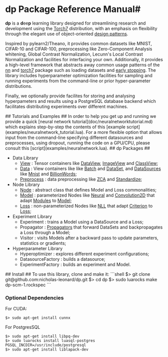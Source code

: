 # dp Package Reference Manual#

__dp__ is a <b>d</b>ee<b>p</b> learning library designed for streamlining 
research and development using the [Torch7](http://torch.ch) distribution, with an emphasis on flexibility through the elegant use of object-oriented [design patterns](http://en.wikipedia.org/wiki/Design_Patterns).

Inspired by pylearn2/Theano, it provides common datasets like MNIST, CIFAR-10 and CIFAR-100, 
preprocessing like Zero-Component Analysis whitening, Global Contrast Normalization, 
Lecunn's Local Contrast Normalization  and facilities for interfacing your own. 
Additionally, it provides a high-level framework that abstracts away common usage patterns of the [nn](https://github.com/torch/nn/blob/master/README.md) 
and [torch7](https://github.com/torch/torch7/blob/master/README.md) package such as 
loading datasets and [early stopping](http://en.wikipedia.org/wiki/Early_stopping). 
The library includes hyperparameter optimization facilities for sampling and running 
experiments from the command-line or prior hyper-parameter distributions.

Finally, we optionally provide facilites for storing and analysing hyperpameters and results using
a PostgreSQL database backend which facilitates distributing experiments over different machines. 

<a name="dp.tutorials"/>
## Tutorials and Examples ##
In order to help you get up and running we provide a quick [neural network tutorial](doc/neuralnetworktutorial.md) which explains step-by-step the contents of this [example script](examples/neuralnetwork_tutorial.lua). For a more flexible option that allows input from the command-line specifying different datasources and preprocesses, using dropout, running the code on a GPU/CPU, please consult this [script](examples/neuralnetwork.lua).

<a name="dp.packages"/>
## dp Packages ##
	
  * Data Library
    * [View](doc/view.md) : Tensor containers like [DataView](doc/view.md#dp.DataView), [ImageView](doc/view.md#dp.ImageView) and [ClassView](doc/view.md#dp.ClassView);
    * [Data](doc/data.md) : View containers like like [Batch](doc/data.md#dp.Batch) and [DataSet](doc/data.md#dp.DataSet), and [DataSources](doc/data.md#dp.DataSource) like [Mnist](doc/data.md#dp.Mnist) and [BillionWords](doc/data.md#dp.BillionWords);
    * [Preprocess](doc/preprocess.md) : data preprocessing like [ZCA](doc/preprocess.md#dp.ZCA) and [Standardize](doc/preprocess.md#dp.Standardize);
  * Node Library
    * [Node](doc/node.md) : abstract class that defines Model and Loss commonalities;
    * [Model](doc/model.md) : parameterized Nodes like [Neural](doc/model.md#dp.Neural) and [Convolution2D](doc/model.md#dp.Convolution2d) that adapt [Modules](https://github.com/torch/nn/blob/master/doc/module.md#module) to [Model](doc/model.md#dp.Model);
    * [Loss](doc/loss.md) : non-parameterized Nodes like [NLL](doc/loss.md#dp.NLL) that adapt [Criterion](https://github.com/torch/nn/blob/master/doc/criterion.md#nn.Criterion) to [Loss](doc/loss.md#dp.Loss);
  * Experiment Library
    * Experiment : trains a Model using a DataSource and a Loss;
    * Propagator : [Propagators](propagator/propagator.lua) that forward DataSets and backpropagates a Loss through a Model;
    * Visitor : visits Models after a backward pass to update parameters, statistics or gradients;
  * Hyperparameter Library
    * Hyperoptimizer : explores different experiment configurations;
    * DatasourceFactory : builds a datasource;
    * ExperimentFactory : builds an experiment and Model.


<a name="dp.install"/>
## Install ##
To use this library, clone and make it:
```shell
$> git clone git@github.com:nicholas-leonard/dp.git
$> cd dp
$> sudo luarocks make dp-scm-1.rockspec 
```

### Optional Dependencies ###
For CUDA:
```shell
$> sudo apt-get install cunnx
```
For PostgresSQL
```shell
$> sudo apt-get install libpq-dev
$> sudo luarocks install luasql-postgres PGSQL_INCDIR=/usr/include/postgresql
$> sudo apt-get install liblapack-dev
```
